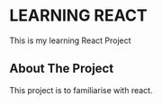# LEARNING REACT
This is my learning React Project

## About The Project
This project is to familiarise with react.